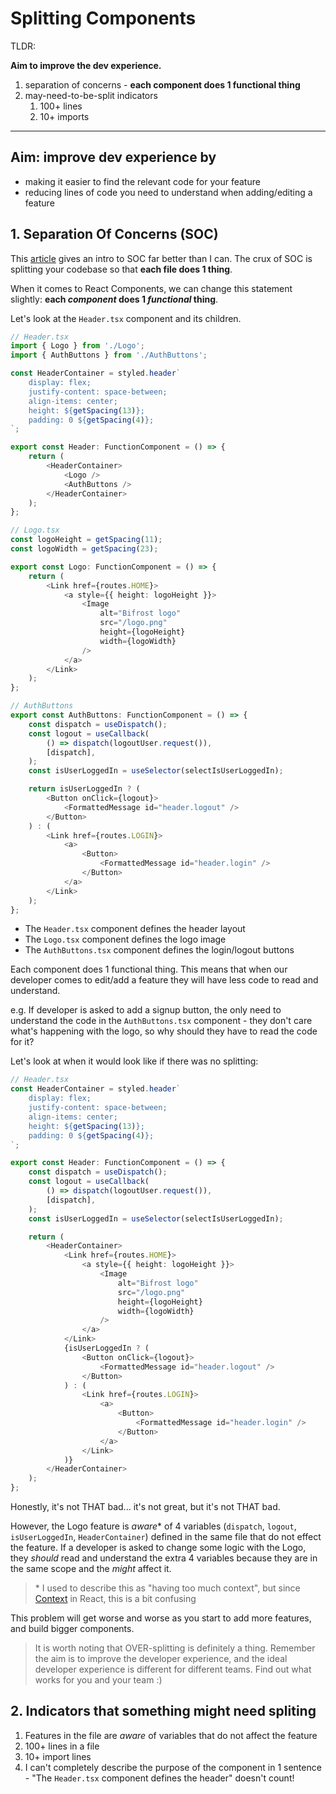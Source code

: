 # Splitting Components

TLDR:

**Aim to improve the dev experience.**

1. separation of concerns - **each component does 1 functional thing**
2. may-need-to-be-split indicators
    1. 100+ lines
    2. 10+ imports

---

## Aim: improve dev experience by

-   making it easier to find the relevant code for your feature
-   reducing lines of code you need to understand when adding/editing a feature

## 1. Separation Of Concerns (SOC)

This [article](https://dottedsquirrel.com/react/rethinking-soc-with-react/) gives an intro to SOC far better than I can. The crux of SOC is splitting your codebase so that **each file does 1 thing**.

When it comes to React Components, we can change this statement slightly: **each _component_ does 1 _functional_ thing**.

Let's look at the `Header.tsx` component and its children.

```typescript
// Header.tsx
import { Logo } from './Logo';
import { AuthButtons } from './AuthButtons';

const HeaderContainer = styled.header`
    display: flex;
    justify-content: space-between;
    align-items: center;
    height: ${getSpacing(13)};
    padding: 0 ${getSpacing(4)};
`;

export const Header: FunctionComponent = () => {
    return (
        <HeaderContainer>
            <Logo />
            <AuthButtons />
        </HeaderContainer>
    );
};

// Logo.tsx
const logoHeight = getSpacing(11);
const logoWidth = getSpacing(23);

export const Logo: FunctionComponent = () => {
    return (
        <Link href={routes.HOME}>
            <a style={{ height: logoHeight }}>
                <Image
                    alt="Bifrost logo"
                    src="/logo.png"
                    height={logoHeight}
                    width={logoWidth}
                />
            </a>
        </Link>
    );
};

// AuthButtons
export const AuthButtons: FunctionComponent = () => {
    const dispatch = useDispatch();
    const logout = useCallback(
        () => dispatch(logoutUser.request()),
        [dispatch],
    );
    const isUserLoggedIn = useSelector(selectIsUserLoggedIn);

    return isUserLoggedIn ? (
        <Button onClick={logout}>
            <FormattedMessage id="header.logout" />
        </Button>
    ) : (
        <Link href={routes.LOGIN}>
            <a>
                <Button>
                    <FormattedMessage id="header.login" />
                </Button>
            </a>
        </Link>
    );
};
```

-   The `Header.tsx` component defines the header layout
-   The `Logo.tsx` component defines the logo image
-   The `AuthButtons.tsx` component defines the login/logout buttons

Each component does 1 functional thing. This means that when our developer comes to edit/add a feature they will have less code to read and understand.

e.g. If developer is asked to add a signup button, the only need to understand the code in the `AuthButtons.tsx` component - they don't care what's happening with the logo, so why should they have to read the code for it?

Let's look at when it would look like if there was no splitting:

```typescript
// Header.tsx
const HeaderContainer = styled.header`
    display: flex;
    justify-content: space-between;
    align-items: center;
    height: ${getSpacing(13)};
    padding: 0 ${getSpacing(4)};
`;

export const Header: FunctionComponent = () => {
    const dispatch = useDispatch();
    const logout = useCallback(
        () => dispatch(logoutUser.request()),
        [dispatch],
    );
    const isUserLoggedIn = useSelector(selectIsUserLoggedIn);

    return (
        <HeaderContainer>
            <Link href={routes.HOME}>
                <a style={{ height: logoHeight }}>
                    <Image
                        alt="Bifrost logo"
                        src="/logo.png"
                        height={logoHeight}
                        width={logoWidth}
                    />
                </a>
            </Link>
            {isUserLoggedIn ? (
                <Button onClick={logout}>
                    <FormattedMessage id="header.logout" />
                </Button>
            ) : (
                <Link href={routes.LOGIN}>
                    <a>
                        <Button>
                            <FormattedMessage id="header.login" />
                        </Button>
                    </a>
                </Link>
            )}
        </HeaderContainer>
    );
};
```

Honestly, it's not THAT bad... it's not great, but it's not THAT bad.

However, the Logo feature is _aware_\* of 4 variables (`dispatch`, `logout`, `isUserLoggedIn`, `HeaderContainer`) defined in the same file that do not effect the feature. If a developer is asked to change some logic with the Logo, they _should_ read and understand the extra 4 variables because they are in the same scope and the _might_ affect it.

> \* I used to describe this as "having too much context", but since [Context](https://reactjs.org/docs/context.html) in React, this is a bit confusing

This problem will get worse and worse as you start to add more features, and build bigger components.

> It is worth noting that OVER-splitting is definitely a thing. Remember the aim is to improve the developer experience, and the ideal developer experience is different for different teams. Find out what works for you and your team :)

## 2. Indicators that something might need spliting

1. Features in the file are _aware_ of variables that do not affect the feature
1. 100+ lines in a file
1. 10+ import lines
1. I can't completely describe the purpose of the component in 1 sentence - "The `Header.tsx` component defines the header" doesn't count!
